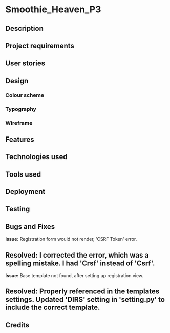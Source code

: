 # Smoothie_Heaven_P3

## Description

## Project requirements

## User stories

## Design

### Colour scheme

### Typography

### Wireframe

## Features

## Technologies used

## Tools used

## Deployment

## Testing

## Bugs and Fixes

**Issue:** Registration form would not render, 'CSRF Token' error.

**Resolved:** I corrected the error, which was a spelling mistake. I had 'Crsf' instead of 'Csrf'.
---
**Issue:** Base template not found, after setting up registration view. 

**Resolved:** Properly referenced in the templates settings. 
Updated 'DIRS' setting in 'setting.py' to include the correct template.
---
## Credits
